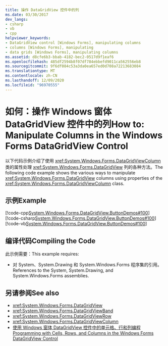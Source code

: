```yaml
---
title: 操作 DataGridView 控件中的列
ms.date: 03/30/2017
dev_langs:
- csharp
- vb
- cpp
helpviewer_keywords:
- DataGridView control [Windows Forms], manipulating columns
- columns [Windows Forms], manipulating
- data grids [Windows Forms], manipulating columns
ms.assetid: d8cfe6b3-bbab-4182-bec2-0517d9f1eaf6
ms.openlocfilehash: 485df2594b8f07df784ebbefd9011ca562556eb8
ms.sourcegitcommit: 9f6df084c53a3da0ea657ed0d708a72213683084
ms.translationtype: MT
ms.contentlocale: zh-CN
ms.lasthandoff: 12/09/2020
ms.locfileid: "96970555"
---
```

# <a name="how-to-manipulate-columns-in-the-windows-forms-datagridview-control"></a><span data-ttu-id="ba642-102">如何：操作 Windows 窗体 DataGridView 控件中的列</span><span class="sxs-lookup"><span data-stu-id="ba642-102">How to: Manipulate Columns in the Windows Forms DataGridView Control</span></span>

<span data-ttu-id="ba642-103">以下代码示例介绍了使用 <xref:System.Windows.Forms.DataGridViewColumn> 类的属性处理 <xref:System.Windows.Forms.DataGridView> 列的各种方法。</span><span class="sxs-lookup"><span data-stu-id="ba642-103">The following code example shows the various ways to manipulate <xref:System.Windows.Forms.DataGridView> columns using properties of the <xref:System.Windows.Forms.DataGridViewColumn> class.</span></span>

## <a name="example"></a><span data-ttu-id="ba642-104">示例</span><span class="sxs-lookup"><span data-stu-id="ba642-104">Example</span></span>

[!code-cpp[System.Windows.Forms.DataGridView.ButtonDemos#100](~/samples/snippets/cpp/VS_Snippets_Winforms/System.Windows.Forms.DataGridView.ButtonDemos/CPP/DataGridViewColumnDemo.cpp#100)]
[!code-csharp[System.Windows.Forms.DataGridView.ButtonDemos#100](~/samples/snippets/csharp/VS_Snippets_Winforms/System.Windows.Forms.DataGridView.ButtonDemos/CS/DataGridViewColumnDemo.cs#100)]
[!code-vb[System.Windows.Forms.DataGridView.ButtonDemos#100](~/samples/snippets/visualbasic/VS_Snippets_Winforms/System.Windows.Forms.DataGridView.ButtonDemos/VB/datagridviewcolumndemo.vb#100)]

## <a name="compiling-the-code"></a><span data-ttu-id="ba642-105">编译代码</span><span class="sxs-lookup"><span data-stu-id="ba642-105">Compiling the Code</span></span>

<span data-ttu-id="ba642-106">此示例需要：</span><span class="sxs-lookup"><span data-stu-id="ba642-106">This example requires:</span></span>

- <span data-ttu-id="ba642-107">对 System、System.Drawing 和 System.Windows.Forms 程序集的引用。</span><span class="sxs-lookup"><span data-stu-id="ba642-107">References to the System, System.Drawing, and System.Windows.Forms assemblies.</span></span>

## <a name="see-also"></a><span data-ttu-id="ba642-108">另请参阅</span><span class="sxs-lookup"><span data-stu-id="ba642-108">See also</span></span>

- <xref:System.Windows.Forms.DataGridView>
- <xref:System.Windows.Forms.DataGridViewBand>
- <xref:System.Windows.Forms.DataGridViewRow>
- <xref:System.Windows.Forms.DataGridViewColumn>
- [<span data-ttu-id="ba642-109">使用 Windows 窗体 DataGridView 控件中的单元格、行和列编程</span><span class="sxs-lookup"><span data-stu-id="ba642-109">Programming with Cells, Rows, and Columns in the Windows Forms DataGridView Control</span></span>](programming-with-cells-rows-and-columns-in-the-datagrid.md)
